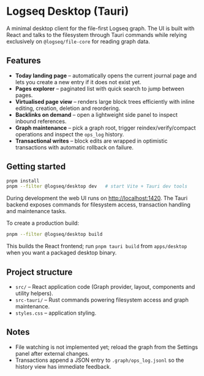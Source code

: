 # Logseq Desktop (Tauri)

A minimal desktop client for the file-first Logseq graph. The UI is built with React and talks to the filesystem through Tauri commands while relying exclusively on `@logseq/file-core` for reading graph data.

## Features

- **Today landing page** – automatically opens the current journal page and lets you create a new entry if it does not exist yet.
- **Pages explorer** – paginated list with quick search to jump between pages.
- **Virtualised page view** – renders large block trees efficiently with inline editing, creation, deletion and reordering.
- **Backlinks on demand** – open a lightweight side panel to inspect inbound references.
- **Graph maintenance** – pick a graph root, trigger reindex/verify/compact operations and inspect the `ops_log` history.
- **Transactional writes** – block edits are wrapped in optimistic transactions with automatic rollback on failure.

## Getting started

```bash
pnpm install
pnpm --filter @logseq/desktop dev   # start Vite + Tauri dev tools
```

During development the web UI runs on <http://localhost:1420>. The Tauri backend exposes commands for filesystem access, transaction handling and maintenance tasks.

To create a production build:

```bash
pnpm --filter @logseq/desktop build
```

This builds the React frontend; run `pnpm tauri build` from `apps/desktop` when you want a packaged desktop binary.

## Project structure

- `src/` – React application code (Graph provider, layout, components and utility helpers).
- `src-tauri/` – Rust commands powering filesystem access and graph maintenance.
- `styles.css` – application styling.

## Notes

- File watching is not implemented yet; reload the graph from the Settings panel after external changes.
- Transactions append a JSON entry to `.graph/ops_log.jsonl` so the history view has immediate feedback.
